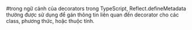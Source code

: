 #trong ngữ cảnh của decorators trong TypeScript, Reflect.defineMetadata thường được sử dụng để gán thông tin liên quan đến decorator cho các class, phương thức, hoặc thuộc tính.
